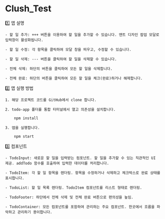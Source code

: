 # Clush_Test

1️⃣ 앱 설명

    - 할 일 추가: +++ 버튼을 이용하여 할 일을 추가할 수 있습니다. 앤트 디자인 팝업 모달로 입력창이 활성화됩니다.

    - 할 일 수정: 각 항목을 클릭하여 모달 창을 띄우고, 수정할 수 있습니다.

    - 할 일 삭제: --- 버튼을 클릭하여 할 일을 삭제할 수 있습니다.

    - 전체 삭제: 하단의 버튼을 클릭하여 모든 할 일을 삭제합니다.

    - 전체 완료: 하단의 버튼을 클릭하여 모든 할 일을 체크(완료)하거나 해제합니다.


2️⃣ 앱 실행 방법

    1. 해당 프로젝트 코드를 GitHub에서 clone 합니다.

    2. todo-app 폴더를 통합 터미널에서 열고 의존성을 설치합니다.

        npm install

    3. 앱을 실행합니다.

        npm start


3️⃣ 컴포넌트

    - TodoInput: 새로운 할 일을 입력받는 컴포넌트. 할 일을 추가할 수 있는 직관적인 UI 제공. addTodo 함수를 호출하여 입력한 데이터를 처리합니다.

    - TodoItem: 각 할 일 항목을 렌더링. 항목을 수정하거나 삭제하고 체크박스로 완료 상태를 표시합니다.

    - TodoList: 할 일 목록 렌더링. TodoItem 컴포넌트를 리스트 형태로 렌더링.

    - TodoFooter: 하단에서 전체 삭제 및 전체 완료 버튼으로 편의성을 높임.

    - TodoContainer: 모든 컴포넌트를 포함하여 관리하는 주요 컴포넌트. 한곳에서 흐름을 파악하고 관리하기 용이합니다.
    
